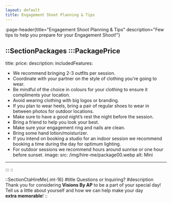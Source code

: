 ```yaml
---
layout: default
title: Engagement Shoot Planning & Tips
---
```


:page-header{title="Engagement Shoot Planning & Tips" description="Few tips to help you prepare for your Engagement Shoot!"}

::SectionPackages
:::PackagePrice
---
title:
price: 
description: 
includedFeatures:
  - We recommend bringing 2-3 outfits per session. 
  - Coordinate with your partner on the style of clothing you're going to wear.
  - Be mindful of the choice in colours for your clothing to ensure it compliments your location.
  - Avoid wearing clothing with big logos or branding.
  - If you plan to wear heels, bring a pair of regular shoes to wear in between photos for outdoor locations.
  - Make sure to have a good night’s rest the night before the session.
  - Bring a friend to help you look your best.
  - Make sure your engagement ring and nails are clean.
  - Bring some hand lotion/moisturizer.
  - If you intend on booking a studio for an indoor session we recommend booking a time during the day for optimum lighting.
  - For outdoor sessions we recommend hours around sunrise or one hour before sunset.
image:
  src: /img/hire-me/package00.webp
  alt: Mini
---
:::
::

::SectionCtaHireMe{.mt-16}
#title
Questions or Inquiring?
#description
Thank you for considering __Visions By AP__ to be a part of your special day! 
<br>
Tell us a little about yourself and how we can help make your day 
<br>
__extra memorable__!
::
